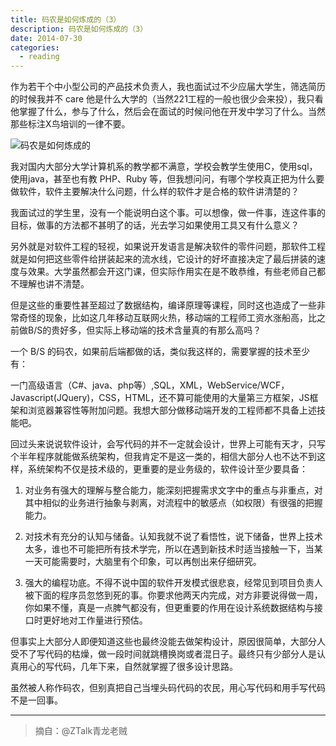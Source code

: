 ```yaml
---
title: 码农是如何炼成的（3）
description: 码农是如何炼成的（3）
date: 2014-07-30
categories:
  - reading
---
```


作为若干个中小型公司的产品技术负责人，我也面试过不少应届大学生，筛选简历的时候我并不 care 他是什么大学的（当然221工程的一般也很少会来投），我只看他掌握了什么，参与了什么，然后会在面试的时候问他在开发中学习了什么。当然那些标注X鸟培训的一律不要。

![码农是如何炼成的](/images/posts/2014-07-30-code-famer.jpg)

我对国内大部分大学计算机系的教学都不满意，学校会教学生使用C，使用sql，使用java，甚至也有教 PHP、Ruby 等，但我想问问，有哪个学校真正把为什么要做软件，软件主要解决什么问题，什么样的软件才是合格的软件讲清楚的？

我面试过的学生里，没有一个能说明白这个事。可以想像，做一件事，连这件事的目标，做事的方法都不甚明了的话，光去学习如果使用工具又有什么意义？

另外就是对软件工程的轻视，如果说开发语言是解决软件的零件问题，那软件工程就是如何把这些零件给拼装起来的流水线，它设计的好坏直接决定了最后拼装的速度与效果。大学虽然都会开这门课，但实际作用实在是不敢恭维，有些老师自己都不理解也讲不清楚。

但是这些的重要性甚至超过了数据结构，编译原理等课程，同时这也造成了一些非常奇怪的现象，比如这几年移动互联网火热，移动端的工程师工资水涨船高，比之前做B/S的贵好多，但实际上移动端的技术含量真的有那么高吗？

一个 B/S 的码农，如果前后端都做的话，类似我这样的，需要掌握的技术至少有：

一门高级语言（C#、java、php等）,SQL，XML，WebService/WCF，Javascript(JQuery)，CSS，HTML，还不算可能使用的大量第三方框架，JS框架和浏览器兼容性等附加问题。我想大部分做移动端开发的工程师都不具备上述技能吧。

回过头来说说软件设计，会写代码的并不一定就会设计，世界上可能有天才，只写个半年程序就能做系统架构，但我肯定不是这一类的，相信大部分人也不达不到这样，系统架构不仅是技术级的，更重要的是业务级的，软件设计至少要具备：

1. 对业务有强大的理解与整合能力，能深刻把握需求文字中的重点与非重点，对其中相似的业务进行抽象与剥离，对流程中的敏感点（如权限）有很强的把握能力。

2. 对技术有充分的认知与储备。认知我就不说了看悟性，说下储备，世界上技术太多，谁也不可能把所有技术学完，所以在遇到新技术时适当接触一下，当某一天可能需要时，大脑里有个印象，可以再刨出来仔细研究。

3. 强大的编程功底。不得不说中国的软件开发模式很悲哀，经常见到项目负责人被下面的程序员忽悠到死的事。你要求他两天内完成，对方非要说得做一周，你如果不懂，真是一点脾气都没有，但更重要的作用在设计系统数据结构与接口时更好地对工作量进行预估。

但事实上大部分人即便知道这些也最终没能去做架构设计，原因很简单，大部分人受不了写代码的枯燥，做一段时间就跳槽换岗或者混日子。最终只有少部分人是认真用心的写代码，几年下来，自然就掌握了很多设计思路。

虽然被人称作码农，但别真把自己当埋头码代码的农民，用心写代码和用手写代码不是一回事。

---

>摘自：@ZTalk青龙老贼

